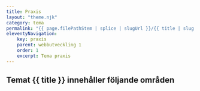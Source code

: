 ```yaml
---
title: Praxis
layout: "theme.njk"
category: tema
permalink: "{{ page.filePathStem | splice | slugUrl }}/{{ title | slug }}.html"
eleventyNavigation:
    key: praxis
    parent: webbutveckling 1
    order: 1
    excerpt: Tema praxis
---
```

## Temat {{ title }} innehåller följande områden
